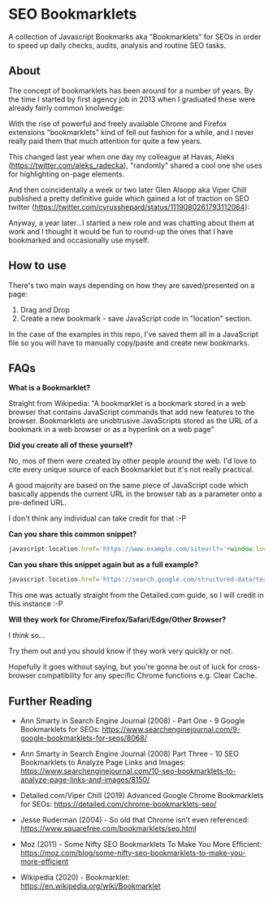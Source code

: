 # SEO Bookmarklets
A collection of Javascript Bookmarks aka "Bookmarklets" for SEOs in order to speed up daily checks, audits, analysis and routine SEO tasks.

## About

The concept of bookmarklets has been around for a number of years. By the time I started by first agency job in 2013 when I graduated these were already fairly common knolwedge:

With the rise of powerful and freely available Chrome and Firefox extensions "bookmarklets" kind of fell out fashion for a while, and I never really paid them that much attention for quite a few years. 

This changed last year when one day my colleague at Havas, Aleks (https://twitter.com/aleks_radecka), "randomly" shared a cool one she uses for highlighting on-page elements.

And then coincidentally a week or two later Glen Alsopp aka Viper Chill published a pretty definitive guide which gained a lot of traction on SEO twitter (https://twitter.com/cyrusshepard/status/1119080261793112064):

Anyway, a year later...I started a new role and was chatting about them at work and I thought it would be fun to round-up the ones that I have bookmarked and occasionally use myself.

## How to use

There's two main ways depending on how they are saved/presented on a page:

1. Drag and Drop
2. Create a new bookmark - save JavaScript code in "location" section.

In the case of the examples in this repo, I've saved them all in a JavaScript file so you will have to manually copy/paste and create new bookmarks.

## FAQs

**What is a Bookmarklet?**

Straight from Wikipedia: "A bookmarklet is a bookmark stored in a web browser that contains JavaScript commands that add new features to the browser. Bookmarklets are unobtrusive JavaScripts stored as the URL of a bookmark in a web browser or as a hyperlink on a web page"

**Did you create all of these yourself?**

No, mos of them were created by other people around the web. I'd love to cite every unique source of each Bookmarklet but it's not really practical.

A good majority are based on the same piece of JavaScript code which basically appends the current URL in the browser tab as a parameter onto a pre-defined URL.

I don't think any individual can take credit for that :-P

**Can you share this common snippet?**

```javascript
javascript:location.href='https://www.example.com/siteurl?='+window.location
```

**Can you share this snippet again but as a full example?**

```javascript
javascript:location.href='https://search.google.com/structured-data/testing-tool/u/0/#url='+window.location
```

This one was actually straight from the Detailed.com guide, so I will credit in this instance :-P

**Will they work for Chrome/Firefox/Safari/Edge/Other Browser?**

I *think* so...

Try them out and you should know if they work very quickly or not.

Hopefully it goes without saying, but you're gonna be out of luck for cross-browser compatibility for any specific Chrome functions e.g. Clear Cache.

## Further Reading

- Ann Smarty in Search Engine Journal (2008) - Part One - 9 Google Bookmarklets for SEOs: https://www.searchenginejournal.com/9-google-bookmarklets-for-seos/8068/

- Ann Smarty in Search Engine Journal (2008) Part Three - 10 SEO Bookmarklets to Analyze Page Links and Images: https://www.searchenginejournal.com/10-seo-bookmarklets-to-analyze-page-links-and-images/8150/

- Detailed.com/Viper Chill (2019) Advanced Google Chrome Bookmarklets for SEOs: https://detailed.com/chrome-bookmarklets-seo/

- Jesse Ruderman (2004) - So old that Chrome isn't even referenced: https://www.squarefree.com/bookmarklets/seo.html

- Moz (2011) - Some Nifty SEO Bookmarklets To Make You More Efficient: https://moz.com/blog/some-nifty-seo-bookmarklets-to-make-you-more-efficient  

- Wikipedia (2020) - Bookmarklet: https://en.wikipedia.org/wiki/Bookmarklet
